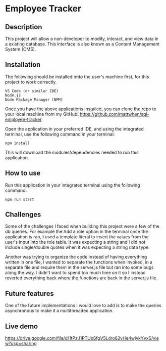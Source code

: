 # Employee Tracker
## Description
This project will allow a non-developer to modify, interact, and view data in a existing database. This interface is also known as a Content Management System (CMS). 

## Installation
The following should be installed onto the user's machine first, for this project to work correctly.

```
VS Code (or similar IDE)
Node.js
Node Package Manager (NPM)
```
Once you have the above applications installed, you can clone the repo to your local machine from my GitHub: https://github.com/mattwhen/sql-employee-tracker 

Open the application in your preferred IDE, and using the integrated terminal, use the following command in your terminal:

```
npm install
```
This will download the modules/dependencies needed to run this application.

## How to use
Run this application in your integrated terminal using the following command: 
```
npm run start
```


## Challenges
Some of the challenges I faced when building this project were a few of the db queries. For example the Add a role option in the terminal once the application is ran, I used a template literal to insert the values from the user's input into the role table. It was expecting a string and I did not include single/double quotes when it was expecting a string data type. 

Another was trying to organize the code instead of having everything written in one file, I wanted to separate the functions when invoked, in a separate file and require them in the server.js file but ran into some bugs along the way. I didn't want to spend too much time on it so I instead reverted everything back where the functions are back in the server.js file. 

## Future features
One of the future implementations I would love to add is to make the queries asynchronous to make it a multithreaded application. 



## Live demo
https://drive.google.com/file/d/1tPzJ1PTUo6fgV5Ldro62vHe4wjykYvxS/view?usp=sharing 
